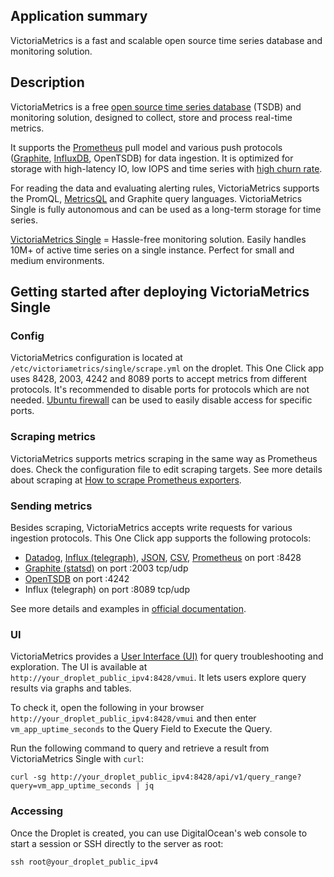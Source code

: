 ## Application summary

VictoriaMetrics is a fast and scalable open source time series database and monitoring solution.

## Description

VictoriaMetrics is a free [open source time series database](https://en.wikipedia.org/wiki/Time_series_database) (TSDB) and monitoring solution, designed to collect, store and process real-time metrics.

It supports the [Prometheus](https://en.wikipedia.org/wiki/Prometheus_(software)) pull model and various push protocols ([Graphite](https://en.wikipedia.org/wiki/Graphite_(software)), [InfluxDB](https://en.wikipedia.org/wiki/InfluxDB), OpenTSDB) for data ingestion. It is optimized for storage with high-latency IO, low IOPS and time series with [high churn rate](https://docs.victoriametrics.com/victoriametrics/faq/#what-is-high-churn-rate).

For reading the data and evaluating alerting rules, VictoriaMetrics supports the PromQL, [MetricsQL](https://docs.victoriametrics.com/victoriametrics/metricsql/) and Graphite query languages. VictoriaMetrics Single is fully autonomous and can be used as a long-term storage for time series.

[VictoriaMetrics Single](https://docs.victoriametrics.com/victoriametrics/single-node-version/) = Hassle-free monitoring solution. Easily handles 10M+ of active time series on a single instance. Perfect for small and medium environments.

## Getting started after deploying VictoriaMetrics Single

### Config

VictoriaMetrics configuration is located at `/etc/victoriametrics/single/scrape.yml` on the droplet.
This One Click app uses 8428, 2003, 4242 and 8089 ports to accept metrics from different protocols. It's recommended to disable ports for protocols which are not needed. [Ubuntu firewall](https://help.ubuntu.com/community/UFW) can be used to easily disable access for specific ports.

### Scraping metrics

VictoriaMetrics supports metrics scraping in the same way as Prometheus does. Check the configuration file to edit scraping targets. See more details about scraping at [How to scrape Prometheus exporters](https://docs.victoriametrics.com/victoriametrics/single-node-version/#how-to-scrape-prometheus-exporters-such-as-node-exporter).

### Sending metrics

Besides scraping, VictoriaMetrics accepts write requests for various ingestion protocols. This One Click app supports the following protocols:

- [Datadog](https://docs.victoriametrics.com/victoriametrics/single-node-version/#how-to-send-data-from-datadog-agent), [Influx (telegraph)](https://docs.victoriametrics.com/victoriametrics/single-node-version/#how-to-send-data-from-influxdb-compatible-agents-such-as-telegraf), [JSON](https://docs.victoriametrics.com/victoriametrics/single-node-version/#how-to-import-data-in-json-line-format), [CSV](https://docs.victoriametrics.com/victoriametrics/single-node-version/#how-to-import-csv-data), [Prometheus](https://docs.victoriametrics.com/victoriametrics/single-node-version/#how-to-import-data-in-prometheus-exposition-format)  on port :8428
- [Graphite (statsd)](https://docs.victoriametrics.com/victoriametrics/single-node-version/#how-to-send-data-from-graphite-compatible-agents-such-as-statsd) on port :2003 tcp/udp
- [OpenTSDB](https://docs.victoriametrics.com/victoriametrics/single-node-version/#how-to-send-data-from-opentsdb-compatible-agents) on port :4242
- Influx (telegraph) on port :8089 tcp/udp

See more details and examples in [official documentation](https://docs.victoriametrics.com/victoriametrics/single-node-version/).

### UI

VictoriaMetrics provides a [User Interface (UI)](https://docs.victoriametrics.com/victoriametrics/single-node-version/#vmui) for query troubleshooting and exploration. The UI is available at `http://your_droplet_public_ipv4:8428/vmui`. It lets users explore query results via graphs and tables.

To check it, open the following in your browser `http://your_droplet_public_ipv4:8428/vmui` and then enter `vm_app_uptime_seconds` to the Query Field to Execute the Query.

Run the following command to query and retrieve a result from VictoriaMetrics Single with `curl`:

```console
curl -sg http://your_droplet_public_ipv4:8428/api/v1/query_range?query=vm_app_uptime_seconds | jq
```

### Accessing

Once the Droplet is created, you can use DigitalOcean's web console to start a session or  SSH directly to the server as root:

```console
ssh root@your_droplet_public_ipv4
```
